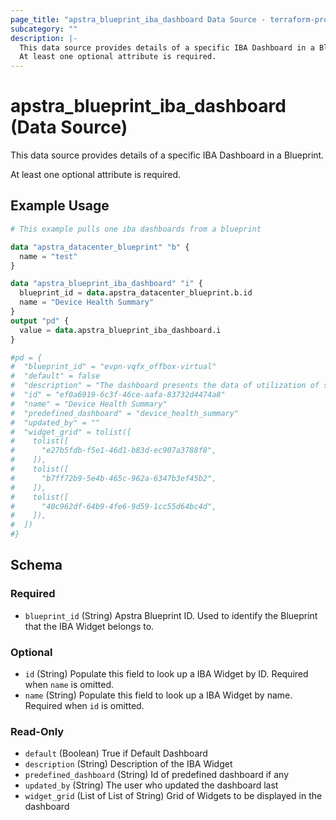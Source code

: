 ```yaml
---
page_title: "apstra_blueprint_iba_dashboard Data Source - terraform-provider-apstra"
subcategory: ""
description: |-
  This data source provides details of a specific IBA Dashboard in a Blueprint.
  At least one optional attribute is required.
---
```


# apstra_blueprint_iba_dashboard (Data Source)

This data source provides details of a specific IBA Dashboard in a Blueprint.

At least one optional attribute is required.

## Example Usage

```terraform
# This example pulls one iba dashboards from a blueprint

data "apstra_datacenter_blueprint" "b" {
  name = "test"
}

data "apstra_blueprint_iba_dashboard" "i" {
  blueprint_id = data.apstra_datacenter_blueprint.b.id
  name = "Device Health Summary"
}
output "pd" {
  value = data.apstra_blueprint_iba_dashboard.i
}

#pd = {
#  "blueprint_id" = "evpn-vqfx_offbox-virtual"
#  "default" = false
#  "description" = "The dashboard presents the data of utilization of system cpu, system memory and maximum disk utilization of a partition on every system present."
#  "id" = "ef0a6919-6c3f-46ce-aafa-83732d4474a8"
#  "name" = "Device Health Summary"
#  "predefined_dashboard" = "device_health_summary"
#  "updated_by" = ""
#  "widget_grid" = tolist([
#    tolist([
#      "e27b5fdb-f5e1-46d1-b83d-ec907a3788f8",
#    ]),
#    tolist([
#      "b7ff72b9-5e4b-465c-962a-6347b3ef45b2",
#    ]),
#    tolist([
#      "40c962df-64b9-4fe6-9d59-1cc55d64bc4d",
#    ]),
#  ])
#}
```

<!-- schema generated by tfplugindocs -->
## Schema

### Required

- `blueprint_id` (String) Apstra Blueprint ID. Used to identify the Blueprint that the IBA Widget belongs to.

### Optional

- `id` (String) Populate this field to look up a IBA Widget by ID. Required when `name` is omitted.
- `name` (String) Populate this field to look up a IBA Widget by name. Required when `id` is omitted.

### Read-Only

- `default` (Boolean) True if Default Dashboard
- `description` (String) Description of the IBA Widget
- `predefined_dashboard` (String) Id of predefined dashboard if any
- `updated_by` (String) The user who updated the dashboard last
- `widget_grid` (List of List of String) Grid of Widgets to be displayed in the dashboard
